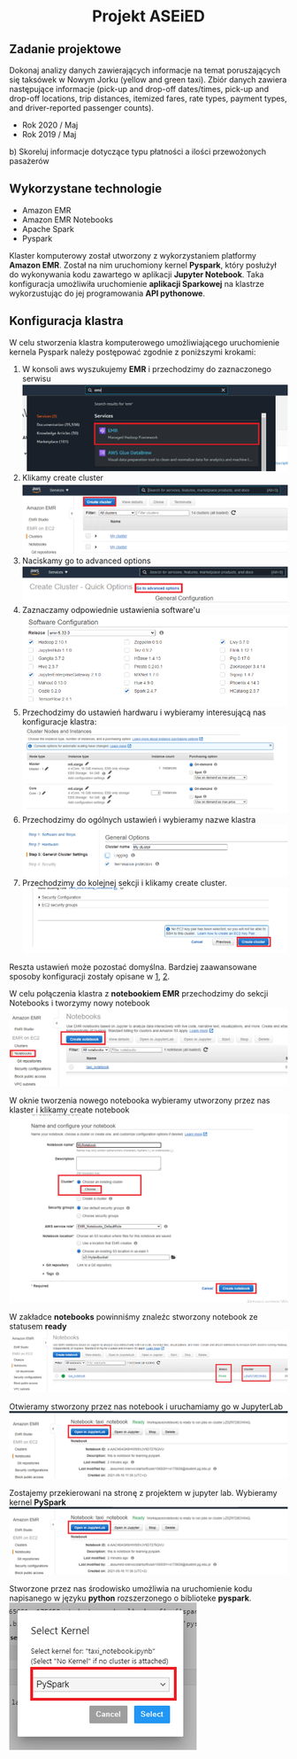 # <center>**Projekt ASEiED**</center>
 ## Zadanie projektowe
 Dokonaj analizy danych zawierających informacje na temat poruszających się taksówek w Nowym Jorku (yellow and green taxi). Zbiór danych zawiera następujące informacje (pick-up and drop-off dates/times, pick-up and drop-off locations, trip distances, itemized fares, rate types, payment types, and driver-reported passenger counts).

 * Rok 2020 / Maj
 * Rok 2019 / Maj

 b) Skoreluj informacje dotyczące typu płatności a ilości przewożonych pasażerów 

 ## Wykorzystane technologie

* Amazon EMR
* Amazon EMR Notebooks
* Apache Spark
* Pyspark

Klaster komputerowy został utworzony z wykorzystaniem platformy **Amazon EMR**. Został na nim uruchomiony kernel **Pyspark**, który posłużył do wykonywania kodu zawartego w aplikacji **Jupyter Notebook**. Taka konfiguracja umożliwiła uruchomienie **aplikacji Sparkowej** na klastrze wykorzustując do jej programowania **API pythonowe**.  

 ## Konfiguracja klastra

 W celu stworzenia klastra komputerowego umożliwiającego uruchomienie kernela Pyspark należy postępować zgodnie z poniższymi krokami:
1. W konsoli aws wyszukujemy **EMR** i przechodzimy do zaznaczonego serwisu
   ![Model](./zdjecia/emr.png)
2. Klikamy create cluster
    ![Model](./zdjecia/create.png)
3. Naciskamy go to advanced options
   ![Model](./zdjecia/advanced.png)
4. Zaznaczamy odpowiednie ustawienia software'u
   ![Model](./zdjecia/apps.png)
5. Przechodzimy do ustawień hardwaru i wybieramy interesującą nas konfiguracje klastra:
   ![Model](./zdjecia/nodes.png)
6. Przechodzimy do ogólnych ustawień i wybieramy nazwe klastra
   ![Model](./zdjecia/name.png)
7. Przechodzimy do kolejnej sekcji i klikamy create cluster.
   ![Model](./zdjecia/createcluster.png)

Reszta ustawień może pozostać domyślna. Bardziej zaawansowane sposoby konfiguracji zostały opisane w [1], [2].

W celu połączenia klastra z **notebookiem EMR** przechodzimy do sekcji Notebooks i tworzymy nowy notebook
![Model](./zdjecia/notebooks.png)

W oknie tworzenia nowego notebooka wybieramy utworzony przez nas klaster i klikamy create notebook 
![Model](./zdjecia/createnote.png)

W zakładce **notebooks** powinniśmy znaleźc stworzony notebook ze statusem **ready**
![Model](./zdjecia/notebook_created.png)

Otwieramy stworzony przez nas notebook i uruchamiamy go w JupyterLab
![Model](./zdjecia/notebook_open.png)

Zostajemy przekierowani na stronę z projektem w jupyter lab. Wybieramy kernel **PySpark**
![Model](./zdjecia/notebook_open.png)

Stworzone przez nas środowisko umożliwia na uruchomienie kodu napisanego w języku **python** rozszerzonego o biblioteke **pyspark**. 
![Model](./zdjecia/kernel.png) 


[1]: <https://towardsdatascience.com/how-to-set-up-a-cost-effective-aws-emr-cluster-and-jupyter-notebooks-for-sparksql-552360ffd4bc>
[2]: <https://docs.aws.amazon.com/emr/latest/ManagementGuide/emr-managed-notebooks-considerations.html>